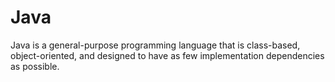 # Java

Java is a general-purpose programming language that is class-based, object-oriented, and designed to have as few implementation dependencies as possible.